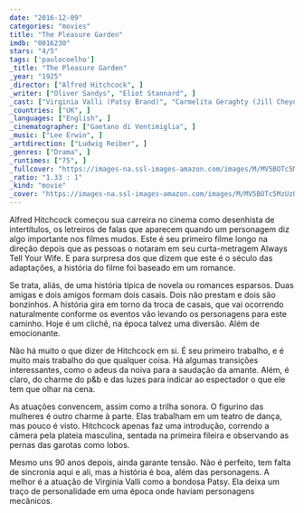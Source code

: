 ```yaml
---
date: "2016-12-09"
categories: "movies"
title: "The Pleasure Garden"
imdb: "0016230"
stars: "4/5"
tags: ['paulocoelho']
_title: "The Pleasure Garden"
_year: "1925"
_director: ["Alfred Hitchcock", ]
_writer: ["Oliver Sandys", "Eliot Stannard", ]
_cast: ["Virginia Valli (Patsy Brand)", "Carmelita Geraghty (Jill Cheyne)", "Miles Mander (Levett)", "John Stuart (Hugh Fielding)", "Ferdinand Martini (Mr. Sidey)", "Florence Helminger (Mrs. Sidey)", "Georg H. Schnell (Oscar Hamilton)", "Karl Falkenberg (Prince Ivan)", "Louis Brody (Plantation Manager)", ]
_countries: ["UK", ]
_languages: ["English", ]
_cinematographer: ["Gaetano di Ventimiglia", ]
_music: ["Lee Erwin", ]
_artdirection: ["Ludwig Reiber", ]
_genres: ["Drama", ]
_runtimes: ["75", ]
_fullcover: "https://images-na.ssl-images-amazon.com/images/M/MV5BOTc5MzUzOTAxOV5BMl5BanBnXkFtZTgwNTQ0NzY2MjE@.jpg"
_ratio: "1.33 : 1"
_kind: "movie"
_cover: "https://images-na.ssl-images-amazon.com/images/M/MV5BOTc5MzUzOTAxOV5BMl5BanBnXkFtZTgwNTQ0NzY2MjE@._V1._SX95_SY140_.jpg"
---
```

Alfred Hitchcock começou sua carreira no cinema como desenhista de intertítulos, os letreiros de falas que aparecem quando um personagem diz algo importante nos filmes mudos. Este é seu primeiro filme longo na direção depois que as pessoas o notaram em seu curta-metragem Always Tell Your Wife. E para surpresa dos que dizem que este é o século das adaptações, a história do filme foi baseado em um romance.

Se trata, aliás, de uma história típica de novela ou romances esparsos. Duas amigas e dois amigos formam dois casais. Dois não prestam e dois são bonzinhos. A história gira em torno da troca de casais, que vai ocorrendo naturalmente conforme os eventos vão levando os personagens para este caminho. Hoje é um clichê, na época talvez uma diversão. Além de emocionante.

Não há muito o que dizer de Hitchcock em si. É seu primeiro trabalho, e é muito mais trabalho do que qualquer coisa. Há algumas transições interessantes, como o adeus da noiva para a saudação da amante. Além, é claro, do charme do p&b e das luzes para indicar ao espectador o que ele tem que olhar na cena.

As atuações convencem, assim como a trilha sonora. O figurino das mulheres é outro charme à parte. Elas trabalham em um teatro de dança, mas pouco é visto. Hitchcock apenas faz uma introdução, correndo a câmera pela plateia masculina, sentada na primeira fileira e observando as pernas das garotas como lobos.

Mesmo uns 90 anos depois, ainda garante tensão. Não é perfeito, tem falta de sincronia aqui e ali, mas a história é boa, além das personagens. A melhor é a atuação de Virginia Valli como a bondosa Patsy. Ela deixa um traço de personalidade em uma época onde haviam personagens mecânicos.
